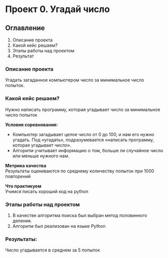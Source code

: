 # Проект 0. Угадай число

## Оглавление  
1. Описание проекта  
2. Какой кейс решаем?  
3. Этапы работы над проектом  
4. Результат    

### Описание проекта    
Угадать загаданное компьютером число за минимальное число попыток.

### Какой кейс решаем?    
Нужно написать программу, которая угадывает число за минимальное число попыток

**Условия соревнования:**  
- Компьютер загадывает целое число от 0 до 100, и нам его нужно угадать. Под «угадать», подразумевается «написать программу, которая угадывает число».
- Алгоритм учитывает информацию о том, больше ли случайное число или меньше нужного нам.

**Метрика качества**     
Результаты оцениваются по среднему количеству попыток при 1000 повторений

**Что практикуем**     
Учимся писать хороший код на python
 
### Этапы работы над проектом 
1. В качестве алгоритма поиска был выбран метод половинного деления. 
2. Алгоритм был реализован на языке Python

### Результаты:  
Число угадывается в среднем за 5 попыток
